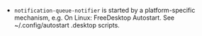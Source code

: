- `notification-queue-notifier` is started by a platform-specific mechanism, e.g. On Linux: FreeDesktop Autostart. See ~/.config/autostart .desktop scripts.

